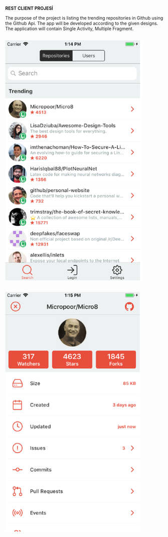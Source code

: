 **REST CLIENT PROJESİ**

The purpose of the project is listing the trending repositories in Github using the Github Api. The app will be developed according to the given designs.  
The application will contain Single Activity, Multiple Fragment.  

![](app/src/main/res/layout/Capture.PNG)
--- 
![](app/src/main/res/layout/Capture2.PNG)
---
